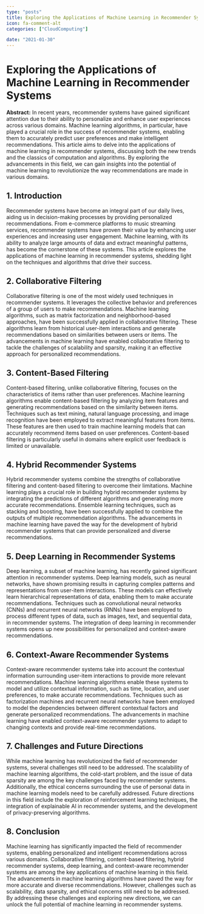 ```yaml
---
type: "posts"
title: Exploring the Applications of Machine Learning in Recommender Systems
icon: fa-comment-alt
categories: ["CloudComputing"]

date: "2021-01-30"
---
```




# Exploring the Applications of Machine Learning in Recommender Systems

**Abstract:**
In recent years, recommender systems have gained significant attention due to their ability to personalize and enhance user experiences across various domains. Machine learning algorithms, in particular, have played a crucial role in the success of recommender systems, enabling them to accurately predict user preferences and make intelligent recommendations. This article aims to delve into the applications of machine learning in recommender systems, discussing both the new trends and the classics of computation and algorithms. By exploring the advancements in this field, we can gain insights into the potential of machine learning to revolutionize the way recommendations are made in various domains.

## 1. Introduction
Recommender systems have become an integral part of our daily lives, aiding us in decision-making processes by providing personalized recommendations. From e-commerce platforms to music streaming services, recommender systems have proven their value by enhancing user experiences and increasing user engagement. Machine learning, with its ability to analyze large amounts of data and extract meaningful patterns, has become the cornerstone of these systems. This article explores the applications of machine learning in recommender systems, shedding light on the techniques and algorithms that drive their success.

## 2. Collaborative Filtering
Collaborative filtering is one of the most widely used techniques in recommender systems. It leverages the collective behavior and preferences of a group of users to make recommendations. Machine learning algorithms, such as matrix factorization and neighborhood-based approaches, have been successfully applied in collaborative filtering. These algorithms learn from historical user-item interactions and generate recommendations based on similarities between users or items. The advancements in machine learning have enabled collaborative filtering to tackle the challenges of scalability and sparsity, making it an effective approach for personalized recommendations.

## 3. Content-Based Filtering
Content-based filtering, unlike collaborative filtering, focuses on the characteristics of items rather than user preferences. Machine learning algorithms enable content-based filtering by analyzing item features and generating recommendations based on the similarity between items. Techniques such as text mining, natural language processing, and image recognition have been employed to extract meaningful features from items. These features are then used to train machine learning models that can accurately recommend items based on user preferences. Content-based filtering is particularly useful in domains where explicit user feedback is limited or unavailable.

## 4. Hybrid Recommender Systems
Hybrid recommender systems combine the strengths of collaborative filtering and content-based filtering to overcome their limitations. Machine learning plays a crucial role in building hybrid recommender systems by integrating the predictions of different algorithms and generating more accurate recommendations. Ensemble learning techniques, such as stacking and boosting, have been successfully applied to combine the outputs of multiple recommendation algorithms. The advancements in machine learning have paved the way for the development of hybrid recommender systems that can provide personalized and diverse recommendations.

## 5. Deep Learning in Recommender Systems
Deep learning, a subset of machine learning, has recently gained significant attention in recommender systems. Deep learning models, such as neural networks, have shown promising results in capturing complex patterns and representations from user-item interactions. These models can effectively learn hierarchical representations of data, enabling them to make accurate recommendations. Techniques such as convolutional neural networks (CNNs) and recurrent neural networks (RNNs) have been employed to process different types of data, such as images, text, and sequential data, in recommender systems. The integration of deep learning in recommender systems opens up new possibilities for personalized and context-aware recommendations.

## 6. Context-Aware Recommender Systems
Context-aware recommender systems take into account the contextual information surrounding user-item interactions to provide more relevant recommendations. Machine learning algorithms enable these systems to model and utilize contextual information, such as time, location, and user preferences, to make accurate recommendations. Techniques such as factorization machines and recurrent neural networks have been employed to model the dependencies between different contextual factors and generate personalized recommendations. The advancements in machine learning have enabled context-aware recommender systems to adapt to changing contexts and provide real-time recommendations.

## 7. Challenges and Future Directions
While machine learning has revolutionized the field of recommender systems, several challenges still need to be addressed. The scalability of machine learning algorithms, the cold-start problem, and the issue of data sparsity are among the key challenges faced by recommender systems. Additionally, the ethical concerns surrounding the use of personal data in machine learning models need to be carefully addressed. Future directions in this field include the exploration of reinforcement learning techniques, the integration of explainable AI in recommender systems, and the development of privacy-preserving algorithms.

## 8. Conclusion
Machine learning has significantly impacted the field of recommender systems, enabling personalized and intelligent recommendations across various domains. Collaborative filtering, content-based filtering, hybrid recommender systems, deep learning, and context-aware recommender systems are among the key applications of machine learning in this field. The advancements in machine learning algorithms have paved the way for more accurate and diverse recommendations. However, challenges such as scalability, data sparsity, and ethical concerns still need to be addressed. By addressing these challenges and exploring new directions, we can unlock the full potential of machine learning in recommender systems.